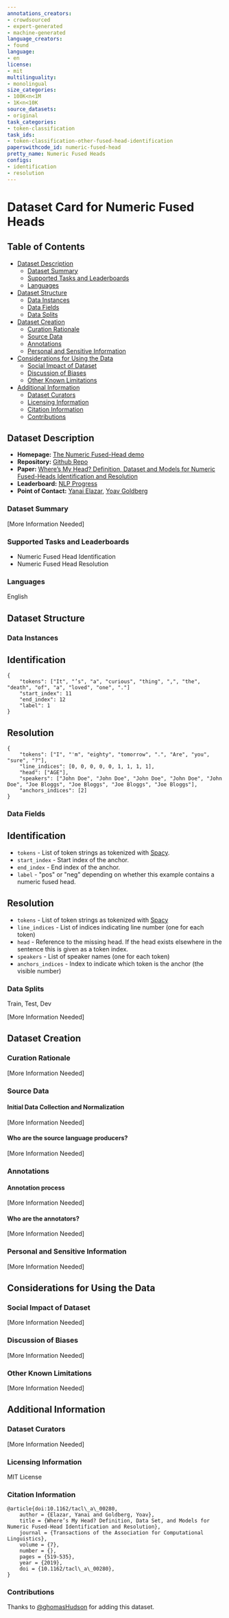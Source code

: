 ```yaml
---
annotations_creators:
- crowdsourced
- expert-generated
- machine-generated
language_creators:
- found
language:
- en
license:
- mit
multilinguality:
- monolingual
size_categories:
- 100K<n<1M
- 1K<n<10K
source_datasets:
- original
task_categories:
- token-classification
task_ids:
- token-classification-other-fused-head-identification
paperswithcode_id: numeric-fused-head
pretty_name: Numeric Fused Heads
configs:
- identification
- resolution
---
```


# Dataset Card for Numeric Fused Heads

## Table of Contents
- [Dataset Description](#dataset-description)
  - [Dataset Summary](#dataset-summary)
  - [Supported Tasks and Leaderboards](#supported-tasks-and-leaderboards)
  - [Languages](#languages)
- [Dataset Structure](#dataset-structure)
  - [Data Instances](#data-instances)
  - [Data Fields](#data-fields)
  - [Data Splits](#data-splits)
- [Dataset Creation](#dataset-creation)
  - [Curation Rationale](#curation-rationale)
  - [Source Data](#source-data)
  - [Annotations](#annotations)
  - [Personal and Sensitive Information](#personal-and-sensitive-information)
- [Considerations for Using the Data](#considerations-for-using-the-data)
  - [Social Impact of Dataset](#social-impact-of-dataset)
  - [Discussion of Biases](#discussion-of-biases)
  - [Other Known Limitations](#other-known-limitations)
- [Additional Information](#additional-information)
  - [Dataset Curators](#dataset-curators)
  - [Licensing Information](#licensing-information)
  - [Citation Information](#citation-information)
  - [Contributions](#contributions)

## Dataset Description

- **Homepage:** [The Numeric Fused-Head demo](https://nlp.biu.ac.il/~lazary/fh/)
- **Repository:** [Github Repo](https://github.com/yanaiela/num_fh)
- **Paper:** [Where’s My Head? Definition, Dataset and Models for Numeric Fused-Heads Identification and Resolution](https://www.mitpressjournals.org/doi/full/10.1162/tacl_a_00280)
- **Leaderboard:** [NLP Progress](http://nlpprogress.com/english/missing_elements.html)
- **Point of Contact:** [Yanai Elazar](https://yanaiela.github.io), [Yoav Goldberg](https://www.cs.bgu.ac.il/~yoavg/uni/)

### Dataset Summary

[More Information Needed]

### Supported Tasks and Leaderboards

- Numeric Fused Head Identification
- Numeric Fused Head Resolution

### Languages

English

## Dataset Structure

### Data Instances

## Identification

```
{
    "tokens": ["It", "’s", "a", "curious", "thing", ",", "the", "death", "of", "a", "loved", "one", "."]
    "start_index": 11
    "end_index": 12
    "label": 1
}
```

## Resolution

```
{
    "tokens": ["I", "'m", "eighty", "tomorrow", ".", "Are", "you", "sure", "?"],
    "line_indices": [0, 0, 0, 0, 0, 1, 1, 1, 1],
    "head": ["AGE"],
    "speakers": ["John Doe", "John Doe", "John Doe", "John Doe", "John Doe", "Joe Bloggs", "Joe Bloggs", "Joe Bloggs", "Joe Bloggs"],
    "anchors_indices": [2]
}
```

### Data Fields

## Identification

- `tokens` - List of token strings as tokenized with [Spacy](spacy.io).
- `start_index` - Start index of the anchor.
- `end_index` - End index of the anchor.
- `label` - "pos" or "neg" depending on whether this example contains a numeric fused head.

## Resolution

- `tokens` - List of token strings as tokenized with [Spacy](spacy.io)
- `line_indices` - List of indices indicating line number (one for each token)
- `head` -  Reference to the missing head. If the head exists elsewhere in the sentence this is given as a token index.
- `speakers` - List of speaker names (one for each token)
- `anchors_indices` - Index to indicate which token is the anchor (the visible number)

### Data Splits

Train, Test, Dev

[More Information Needed]

## Dataset Creation

### Curation Rationale

[More Information Needed]

### Source Data

#### Initial Data Collection and Normalization

[More Information Needed]

#### Who are the source language producers?

[More Information Needed]

### Annotations

#### Annotation process

[More Information Needed]

#### Who are the annotators?

[More Information Needed]

### Personal and Sensitive Information

[More Information Needed]

## Considerations for Using the Data

### Social Impact of Dataset

[More Information Needed]

### Discussion of Biases

[More Information Needed]

### Other Known Limitations

[More Information Needed]

## Additional Information

### Dataset Curators

[More Information Needed]

### Licensing Information

MIT License

### Citation Information
```
@article{doi:10.1162/tacl\_a\_00280,
    author = {Elazar, Yanai and Goldberg, Yoav},
    title = {Where’s My Head? Definition, Data Set, and Models for Numeric Fused-Head Identification and Resolution},
    journal = {Transactions of the Association for Computational Linguistics},
    volume = {7},
    number = {},
    pages = {519-535},
    year = {2019},
    doi = {10.1162/tacl\_a\_00280},
}
```

### Contributions

Thanks to [@ghomasHudson](https://github.com/ghomasHudson) for adding this dataset.
